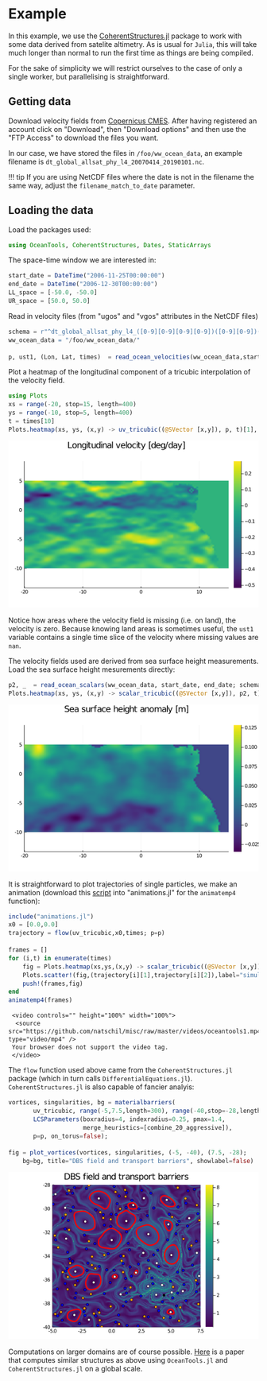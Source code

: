 # Example

In this example, we use the [CoherentStructures.jl](https://github.com/CoherentStructures/CoherentStructures.jl)
package to work with some data derived from satelite altimetry. As is usual for
`Julia`, this will take much longer than normal to run the first time as things
are being compiled.

For the sake of simplicity we will restrict ourselves to the case of only a single
worker, but parallelising is straightforward.

## Getting data

Download velocity fields from [Copernicus CMES](https://resources.marine.copernicus.eu/?option=com_csw&view=details&product_id=SEALEVEL_GLO_PHY_L4_NRT_OBSERVATIONS_008_046).
After having registered an account click on "Download", then "Download options"
and then use the "FTP Access" to download the files you want.

In our case, we have stored the files in `/foo/ww_ocean_data`, an example filename
is `dt_global_allsat_phy_l4_20070414_20190101.nc`.

!!! tip
    If you are using NetCDF files where the date is not in the filename the same way,
    adjust the `filename_match_to_date` parameter.

## Loading the data

Load the packages used:

```julia
using OceanTools, CoherentStructures, Dates, StaticArrays
```

The space-time window we are interested in:

```julia
start_date = DateTime("2006-11-25T00:00:00")
end_date = DateTime("2006-12-30T00:00:00")
LL_space = [-50.0, -50.0]
UR_space = [50.0, 50.0]
```

Read in velocity files (from "ugos" and "vgos" attributes in the NetCDF files)

```julia
schema = r"^dt_global_allsat_phy_l4_([0-9][0-9][0-9][0-9])([0-9][0-9])([0-9][0-9])_.*.nc$"
ww_ocean_data = "/foo/ww_ocean_data/"

p, ust1, (Lon, Lat, times)  = read_ocean_velocities(ww_ocean_data,start_date, end_date; schema=schema, LL_space=LL_space, UR_space=UR_space)
```

Plot a heatmap of the longitudinal component of a tricubic interpolation of the velocity field.

```julia
using Plots
xs = range(-20, stop=15, length=400)
ys = range(-10, stop=5, length=400)
t = times[10]
Plots.heatmap(xs, ys, (x,y) -> uv_tricubic((@SVector [x,y]), p, t)[1], title="Longitudinal velocity [deg/day]", color=:viridis, aspect_ratio=1.0)
```

![heatmap of longitudinal component of interpolated velocity field](https://github.com/natschil/misc/raw/master/images/oceantools1.png)

Notice how areas where the velocity field is missing (i.e. on land), the velocity is zero.
Because knowing land areas is sometimes useful, the `ust1` variable contains a single time
slice of the velocity where missing values are `nan`.

The velocity fields used are derived from sea surface height measurements.
Load the sea surface height mesurements directly:

```julia
p2, _  = read_ocean_scalars(ww_ocean_data, start_date, end_date; schema=schema, LL_space=LL_space, UR_space=UR_space, scalar_field_name="sla")
Plots.heatmap(xs, ys, (x,y) -> scalar_tricubic((@SVector [x,y]), p2, t), title="Sea surface height anomaly [m]", color=:viridis, aspect_ratio=1.0)
```

![sea surface height map](https://github.com/natschil/misc/raw/master/images/oceantools2.png)

It is straightforward to plot trajectories of single particles, we make an
animation (download this [script](https://coherentstructures.github.io/CoherentStructures.jl/stable/videos/)
into "animations.jl" for the `animatemp4` function):

```julia
include("animations.jl")
x0 = [0.0,0.0]
trajectory = flow(uv_tricubic,x0,times; p=p)

frames = []
for (i,t) in enumerate(times)
    fig = Plots.heatmap(xs,ys,(x,y) -> scalar_tricubic((@SVector [x,y]),p2,t ),title="Sea surface height anomaly [m]",color=:viridis,aspect_ratio=1.0,clim=(-0.1,0.1))
    Plots.scatter!(fig,(trajectory[i][1],trajectory[i][2]),label="simulated drifter position")
    push!(frames,fig)
end
animatemp4(frames)
```

```@raw html
 <video controls="" height="100%" width="100%">
  <source src="https://github.com/natschil/misc/raw/master/videos/oceantools1.mp4" type="video/mp4" />
 Your browser does not support the video tag.
 </video>
```

The `flow` function used above came from the `CoherentStructures.jl` package
(which in turn calls `DifferentialEquations.jl`). `CoherentStructures.jl` is also
capable of fancier analyis:

```julia
vortices, singularities, bg = materialbarriers(
       uv_tricubic, range(-5,7.5,length=300), range(-40,stop=-28,length=300), range(times[2],stop=times[2]+30,length=30),
       LCSParameters(boxradius=4, indexradius=0.25, pmax=1.4,
                     merge_heuristics=[combine_20_aggressive]),
       p=p, on_torus=false);

fig = plot_vortices(vortices, singularities, (-5, -40), (7.5, -28);
    bg=bg, title="DBS field and transport barriers", showlabel=false)
```

![material barriers](https://github.com/natschil/misc/raw/master/images/oceantools3.png)

Computations on larger domains are of course possible. [Here](https://smai-jcm.centre-mersenne.org/item/SMAI-JCM_2020__6__101_0/)
is a paper that computes similar structures as above using `OceanTools.jl` and
`CoherentStructures.jl` on a global scale.
